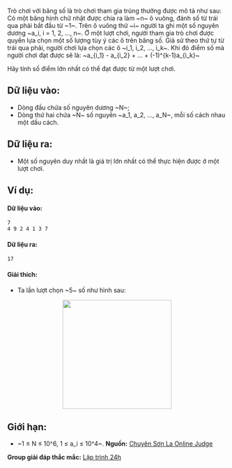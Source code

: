 Trò chơi với băng số là trò chơi tham gia trúng thưởng được mô tả như sau: Có một băng hình chữ nhật được chia ra làm ~n~ ô vuông, đánh số từ trái qua phải bắt đầu từ ~1~. Trên ô vuông thứ ~i~ người ta ghi một số nguyên dương ~a_i, i = 1, 2, ..., n~. Ở một lượt chơi, người tham gia trò chơi được quyền lựa chọn một số lượng tùy ý các ô trên băng số. Giả sử theo thứ tự từ trái qua phải, người chơi lựa chọn các ô ~i_1, i_2, ..., i_k~. Khi đó điểm số mà người chơi đạt được sẽ là: ~a_{i_1} - a_{i_2} + ... + (-1)^{k-1}a_{i_k}~

Hãy tính số điểm lớn nhất có thể đạt được từ một lượt chơi.

## Dữ liệu vào:
- Dòng đầu chứa số nguyên dương ~N~;
- Dòng thứ hai chứa ~N~ số nguyên ~a_1, a_2, …, a_N~, mỗi số cách nhau một dấu cách.

## Dữ liệu ra:
- Một số nguyên duy nhất là giá trị lớn nhất có thể thực hiện được ở một lượt chơi.

## Ví dụ:
#### Dữ liệu vào:
```
7
4 9 2 4 1 3 7
```

#### Dữ liệu ra:
```
17
```

#### Giải thích:
- Ta lần lượt chọn ~5~ số như hình sau:
 <center><img src="/images/problems/433/DPLINEGAME.jpg" width=250px></center>

## Giới hạn:
- ~1 ≤ N ≤ 10^6, 1 ≤ a_i ≤ 10^4~.
**Nguồn:** [Chuyên Sơn La Online Judge](http://csloj.ddns.net/)

**Group giải đáp thắc mắc:** [Lập trình 24h](https://www.facebook.com/groups/1386904321519984)